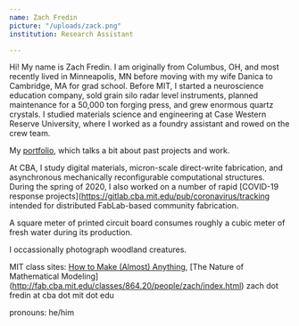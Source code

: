 ```yaml
---
name: Zach Fredin
picture: "/uploads/zack.png"
institution: Research Assistant

---
```


Hi! My name is Zach Fredin. I am originally from Columbus, OH, and most recently lived in Minneapolis, MN before moving with my wife Danica to Cambridge, MA for grad school. Before MIT, I started a neuroscience education company, sold grain silo radar level instruments, planned maintenance for a 50,000 ton forging press, and grew enormous quartz crystals. I studied materials science and engineering at Case Western Reserve University, where I worked as a foundry assistant and rowed on the crew team.

My [portfolio](https://zachfred.in/), which talks a bit about past projects and work. 

At CBA, I study digital materials, micron-scale direct-write fabrication, and asynchronous mechanically reconfigurable computational structures. During the spring of 2020, I also worked on a number of rapid [COVID-19 response projects](https://gitlab.cba.mit.edu/pub/coronavirus/tracking intended for distributed FabLab-based community fabrication.

A square meter of printed circuit board consumes roughly a cubic meter of fresh water during its production.

I occassionally photograph woodland creatures.

MIT class sites: [How to Make (Almost) Anything](http://fab.cba.mit.edu/classes/863.19/CBA/people/zach/index.html), [The Nature of Mathematical Modeling] (http://fab.cba.mit.edu/classes/864.20/people/zach/index.html)
zach dot fredin at cba dot mit dot edu

pronouns: he/him
